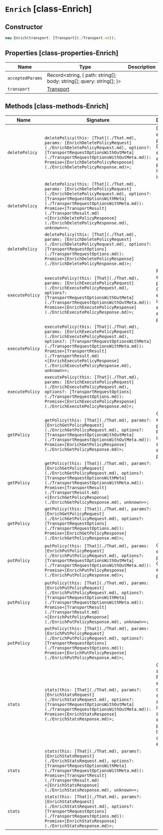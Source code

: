 # `Enrich` [class-Enrich]

## Constructor

```typescript
new Enrich(transport: [Transport](./Transport.md));
```

## Properties [class-properties-Enrich]

| Name | Type | Description |
| - | - | - |
| `acceptedParams` | Record<string, { path: string[]; body: string[]; query: string[]; }> | &nbsp; |
| `transport` | [Transport](./Transport.md) | &nbsp; |

## Methods [class-methods-Enrich]

| Name | Signature | Description |
| - | - | - |
| `deletePolicy` | `deletePolicy(this: [That](./That.md), params: [EnrichDeletePolicyRequest](./EnrichDeletePolicyRequest.md), options?: [TransportRequestOptionsWithOutMeta](./TransportRequestOptionsWithOutMeta.md)): Promise<[EnrichDeletePolicyResponse](./EnrichDeletePolicyResponse.md)>;` | Delete an enrich policy. Deletes an existing enrich policy and its enrich index. |
| `deletePolicy` | `deletePolicy(this: [That](./That.md), params: [EnrichDeletePolicyRequest](./EnrichDeletePolicyRequest.md), options?: [TransportRequestOptionsWithMeta](./TransportRequestOptionsWithMeta.md)): Promise<[TransportResult](./TransportResult.md)<[EnrichDeletePolicyResponse](./EnrichDeletePolicyResponse.md), unknown>>;` | &nbsp; |
| `deletePolicy` | `deletePolicy(this: [That](./That.md), params: [EnrichDeletePolicyRequest](./EnrichDeletePolicyRequest.md), options?: [TransportRequestOptions](./TransportRequestOptions.md)): Promise<[EnrichDeletePolicyResponse](./EnrichDeletePolicyResponse.md)>;` | &nbsp; |
| `executePolicy` | `executePolicy(this: [That](./That.md), params: [EnrichExecutePolicyRequest](./EnrichExecutePolicyRequest.md), options?: [TransportRequestOptionsWithOutMeta](./TransportRequestOptionsWithOutMeta.md)): Promise<[EnrichExecutePolicyResponse](./EnrichExecutePolicyResponse.md)>;` | Run an enrich policy. Create the enrich index for an existing enrich policy. |
| `executePolicy` | `executePolicy(this: [That](./That.md), params: [EnrichExecutePolicyRequest](./EnrichExecutePolicyRequest.md), options?: [TransportRequestOptionsWithMeta](./TransportRequestOptionsWithMeta.md)): Promise<[TransportResult](./TransportResult.md)<[EnrichExecutePolicyResponse](./EnrichExecutePolicyResponse.md), unknown>>;` | &nbsp; |
| `executePolicy` | `executePolicy(this: [That](./That.md), params: [EnrichExecutePolicyRequest](./EnrichExecutePolicyRequest.md), options?: [TransportRequestOptions](./TransportRequestOptions.md)): Promise<[EnrichExecutePolicyResponse](./EnrichExecutePolicyResponse.md)>;` | &nbsp; |
| `getPolicy` | `getPolicy(this: [That](./That.md), params?: [EnrichGetPolicyRequest](./EnrichGetPolicyRequest.md), options?: [TransportRequestOptionsWithOutMeta](./TransportRequestOptionsWithOutMeta.md)): Promise<[EnrichGetPolicyResponse](./EnrichGetPolicyResponse.md)>;` | Get an enrich policy. Returns information about an enrich policy. |
| `getPolicy` | `getPolicy(this: [That](./That.md), params?: [EnrichGetPolicyRequest](./EnrichGetPolicyRequest.md), options?: [TransportRequestOptionsWithMeta](./TransportRequestOptionsWithMeta.md)): Promise<[TransportResult](./TransportResult.md)<[EnrichGetPolicyResponse](./EnrichGetPolicyResponse.md), unknown>>;` | &nbsp; |
| `getPolicy` | `getPolicy(this: [That](./That.md), params?: [EnrichGetPolicyRequest](./EnrichGetPolicyRequest.md), options?: [TransportRequestOptions](./TransportRequestOptions.md)): Promise<[EnrichGetPolicyResponse](./EnrichGetPolicyResponse.md)>;` | &nbsp; |
| `putPolicy` | `putPolicy(this: [That](./That.md), params: [EnrichPutPolicyRequest](./EnrichPutPolicyRequest.md), options?: [TransportRequestOptionsWithOutMeta](./TransportRequestOptionsWithOutMeta.md)): Promise<[EnrichPutPolicyResponse](./EnrichPutPolicyResponse.md)>;` | Create an enrich policy. Creates an enrich policy. |
| `putPolicy` | `putPolicy(this: [That](./That.md), params: [EnrichPutPolicyRequest](./EnrichPutPolicyRequest.md), options?: [TransportRequestOptionsWithMeta](./TransportRequestOptionsWithMeta.md)): Promise<[TransportResult](./TransportResult.md)<[EnrichPutPolicyResponse](./EnrichPutPolicyResponse.md), unknown>>;` | &nbsp; |
| `putPolicy` | `putPolicy(this: [That](./That.md), params: [EnrichPutPolicyRequest](./EnrichPutPolicyRequest.md), options?: [TransportRequestOptions](./TransportRequestOptions.md)): Promise<[EnrichPutPolicyResponse](./EnrichPutPolicyResponse.md)>;` | &nbsp; |
| `stats` | `stats(this: [That](./That.md), params?: [EnrichStatsRequest](./EnrichStatsRequest.md), options?: [TransportRequestOptionsWithOutMeta](./TransportRequestOptionsWithOutMeta.md)): Promise<[EnrichStatsResponse](./EnrichStatsResponse.md)>;` | Get enrich stats. Returns enrich coordinator statistics and information about enrich policies that are currently executing. |
| `stats` | `stats(this: [That](./That.md), params?: [EnrichStatsRequest](./EnrichStatsRequest.md), options?: [TransportRequestOptionsWithMeta](./TransportRequestOptionsWithMeta.md)): Promise<[TransportResult](./TransportResult.md)<[EnrichStatsResponse](./EnrichStatsResponse.md), unknown>>;` | &nbsp; |
| `stats` | `stats(this: [That](./That.md), params?: [EnrichStatsRequest](./EnrichStatsRequest.md), options?: [TransportRequestOptions](./TransportRequestOptions.md)): Promise<[EnrichStatsResponse](./EnrichStatsResponse.md)>;` | &nbsp; |
